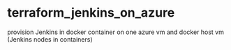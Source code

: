 # terraform_jenkins_on_azure
provision Jenkins in docker container on one azure vm and docker host vm (Jenkins nodes in containers)
